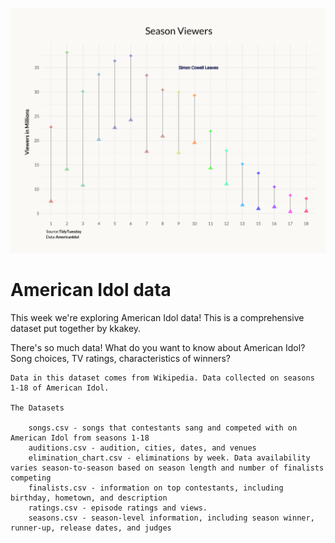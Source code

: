 
![Idol](https://github.com/johngrhm6/TidyTuesday/blob/main/2024/2024-07-23/idol.png)

# American Idol data

This week we're exploring American Idol data! This is a comprehensive dataset put together by kkakey.

There's so much data! What do you want to know about American Idol? Song choices, TV ratings, characteristics of winners?

    Data in this dataset comes from Wikipedia. Data collected on seasons 1-18 of American Idol.

    The Datasets

        songs.csv - songs that contestants sang and competed with on American Idol from seasons 1-18
        auditions.csv - audition, cities, dates, and venues
        elimination_chart.csv - eliminations by week. Data availability varies season-to-season based on season length and number of finalists competing
        finalists.csv - information on top contestants, including birthday, hometown, and description
        ratings.csv - episode ratings and views.
        seasons.csv - season-level information, including season winner, runner-up, release dates, and judges


